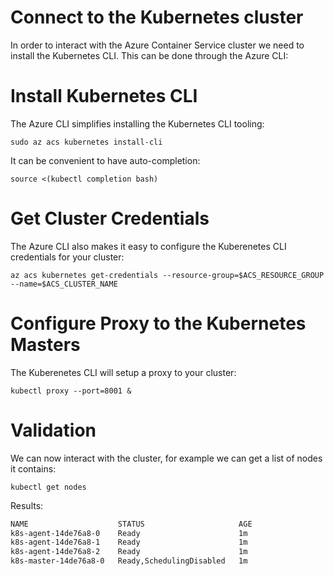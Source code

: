 # Connect to the Kubernetes cluster

In order to interact with the Azure Container Service cluster we need
to install the Kubernetes CLI. This can be done through the Azure CLI:

# Install Kubernetes CLI

The Azure CLI simplifies installing the Kubernetes CLI tooling:

```
sudo az acs kubernetes install-cli
```

It can be convenient to have auto-completion:

```
source <(kubectl completion bash)
```

# Get Cluster Credentials

The Azure CLI also makes it easy to configure the Kuberenetes CLI
credentials for your cluster:

```
az acs kubernetes get-credentials --resource-group=$ACS_RESOURCE_GROUP --name=$ACS_CLUSTER_NAME
```

# Configure Proxy to the Kubernetes Masters

The Kuberenetes CLI will setup a proxy to your cluster:

```
kubectl proxy --port=8001 &
```

# Validation

               
We can now interact with the cluster, for example we can get a list of
nodes it contains:

```
kubectl get nodes
```

Results:

```expected_similarity=0.2
NAME                    STATUS                     AGE
k8s-agent-14de76a8-0    Ready                      1m
k8s-agent-14de76a8-1    Ready                      1m
k8s-agent-14de76a8-2    Ready                      1m
k8s-master-14de76a8-0   Ready,SchedulingDisabled   1m
```


